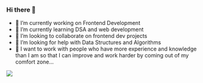 ### Hi there 👋



- 🔭 I’m currently working on Frontend Development
- 🌱 I’m currently learning DSA and web development
- 👯 I’m looking to collaborate on frontend dev projects
- 🤔 I’m looking for help with  Data Structures and Algorithms
- 💬 I want to work with people who have more experience and knowledge than I am so that I can improve and work harder by coming out of my comfort zone...


<img src="https://github-readme-stats.vercel.app/api?username=SaloniJain24&&show_icons=true&title_color=fffff&icon_color=bb2ac&text_color=daf7dc&bg_color=151515">
